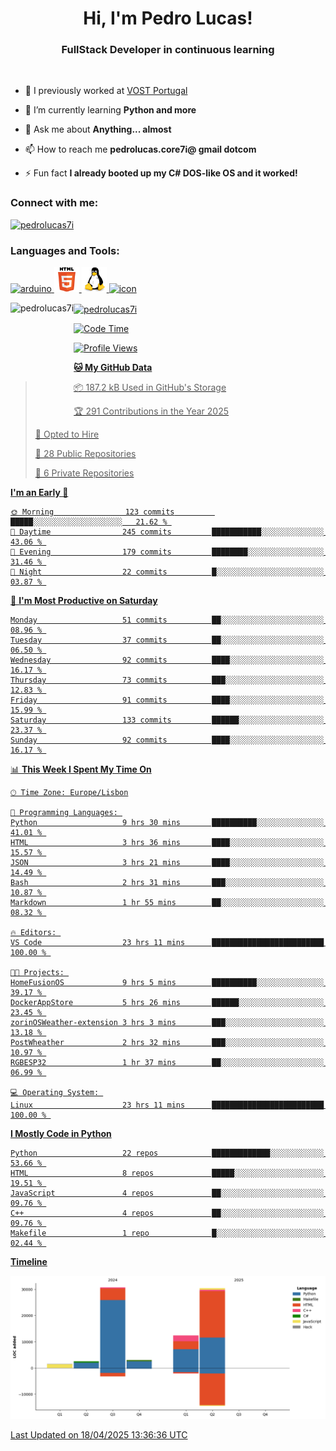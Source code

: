 <h1 align="center">Hi, I'm Pedro Lucas!</h1>
<h3 align="center">FullStack Developer in continuous learning</h3>
<br>

- 🔭 I previously worked at [VOST Portugal](https://github.com/vostpt) 

- 🌱 I’m currently learning **Python and more**

- 💬 Ask me about **Anything... almost**

- 📫 How to reach me **pedrolucas.core7i@ gmail dotcom**

- ⚡ Fun fact **I already booted up my C# DOS-like OS and it worked!**

<h3 align="left">Connect with me:</h3>
<p align="left">
    <div display="flex">
        <p align="left"> <a href="https://twitter.com/pedrolucas7i" target="blank"><img src="https://img.shields.io/twitter/follow/pedrolucas7i?logo=twitter&style=for-the-badge" alt="pedrolucas7i" /></a> </p>
    </div>
</p>
<h3 align="left">Languages and Tools:</h3>
<p align="left"> <a href="https://www.arduino.cc/" target="_blank" rel="noreferrer"> <img src="https://cdn.worldvectorlogo.com/logos/arduino-1.svg" alt="arduino" width="40" height="40"/> </a> <a href="https://www.w3.org/html/" target="_blank" rel="noreferrer"> <img src="https://raw.githubusercontent.com/devicons/devicon/master/icons/html5/html5-original-wordmark.svg" alt="html5" width="40" height="40"/> </a> <a href="https://www.linux.org/" target="_blank" rel="noreferrer"> <img src="https://raw.githubusercontent.com/devicons/devicon/master/icons/linux/linux-original.svg" alt="linux" width="40" height="40"/> </a> <a href="https://www.python.org" target="_blank" rel="noreferrer"> <img src="https://techstack-generator.vercel.app/python-icon.svg" alt="icon" width="40" height="40" />

<p><img align="left" height="194px" src="https://github-readme-stats.vercel.app/api/top-langs?username=pedrolucas7i&show_icons=true&theme=tokyonight&locale=en&layout=compact" alt="pedrolucas7i" /></p><img height="194px" align="center" src="https://github-readme-stats.vercel.app/api?username=pedrolucas7i&show_icons=true&theme=tokyonight&locale=en" alt="pedrolucas7i" />

<!--START_SECTION:waka-->
![Code Time](http://img.shields.io/badge/Code%20Time-110%20hrs%2013%20mins-blue)

![Profile Views](http://img.shields.io/badge/Profile%20Views-15-blue)

**🐱 My GitHub Data** 

> 📦 187.2 kB Used in GitHub's Storage 
 > 
> 🏆 291 Contributions in the Year 2025
 > 
> 💼 Opted to Hire
 > 
> 📜 28 Public Repositories 
 > 
> 🔑 6 Private Repositories 
 > 
**I'm an Early 🐤** 

```text
🌞 Morning                123 commits         █████░░░░░░░░░░░░░░░░░░░░   21.62 % 
🌆 Daytime                245 commits         ███████████░░░░░░░░░░░░░░   43.06 % 
🌃 Evening                179 commits         ████████░░░░░░░░░░░░░░░░░   31.46 % 
🌙 Night                  22 commits          █░░░░░░░░░░░░░░░░░░░░░░░░   03.87 % 
```
📅 **I'm Most Productive on Saturday** 

```text
Monday                   51 commits          ██░░░░░░░░░░░░░░░░░░░░░░░   08.96 % 
Tuesday                  37 commits          ██░░░░░░░░░░░░░░░░░░░░░░░   06.50 % 
Wednesday                92 commits          ████░░░░░░░░░░░░░░░░░░░░░   16.17 % 
Thursday                 73 commits          ███░░░░░░░░░░░░░░░░░░░░░░   12.83 % 
Friday                   91 commits          ████░░░░░░░░░░░░░░░░░░░░░   15.99 % 
Saturday                 133 commits         ██████░░░░░░░░░░░░░░░░░░░   23.37 % 
Sunday                   92 commits          ████░░░░░░░░░░░░░░░░░░░░░   16.17 % 
```


📊 **This Week I Spent My Time On** 

```text
🕑︎ Time Zone: Europe/Lisbon

💬 Programming Languages: 
Python                   9 hrs 30 mins       ██████████░░░░░░░░░░░░░░░   41.01 % 
HTML                     3 hrs 36 mins       ████░░░░░░░░░░░░░░░░░░░░░   15.57 % 
JSON                     3 hrs 21 mins       ████░░░░░░░░░░░░░░░░░░░░░   14.49 % 
Bash                     2 hrs 31 mins       ███░░░░░░░░░░░░░░░░░░░░░░   10.87 % 
Markdown                 1 hr 55 mins        ██░░░░░░░░░░░░░░░░░░░░░░░   08.32 % 

🔥 Editors: 
VS Code                  23 hrs 11 mins      █████████████████████████   100.00 % 

🐱‍💻 Projects: 
HomeFusionOS             9 hrs 5 mins        ██████████░░░░░░░░░░░░░░░   39.17 % 
DockerAppStore           5 hrs 26 mins       ██████░░░░░░░░░░░░░░░░░░░   23.45 % 
zorinOSWeather-extension 3 hrs 3 mins        ███░░░░░░░░░░░░░░░░░░░░░░   13.18 % 
PostWheather             2 hrs 32 mins       ███░░░░░░░░░░░░░░░░░░░░░░   10.97 % 
RGBESP32                 1 hr 37 mins        ██░░░░░░░░░░░░░░░░░░░░░░░   06.99 % 

💻 Operating System: 
Linux                    23 hrs 11 mins      █████████████████████████   100.00 % 
```

**I Mostly Code in Python** 

```text
Python                   22 repos            █████████████░░░░░░░░░░░░   53.66 % 
HTML                     8 repos             █████░░░░░░░░░░░░░░░░░░░░   19.51 % 
JavaScript               4 repos             ██░░░░░░░░░░░░░░░░░░░░░░░   09.76 % 
C++                      4 repos             ██░░░░░░░░░░░░░░░░░░░░░░░   09.76 % 
Makefile                 1 repo              █░░░░░░░░░░░░░░░░░░░░░░░░   02.44 % 
```



**Timeline**

![Lines of Code chart](https://raw.githubusercontent.com/pedrolucas7i/pedrolucas7i/main/assets/bar_graph.png)


 Last Updated on 18/04/2025 13:36:36 UTC
<!--END_SECTION:waka-->
